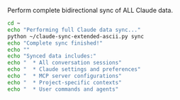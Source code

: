 Perform complete bidirectional sync of ALL Claude data.

```bash
cd ~
echo "Performing full Claude data sync..."
python ~/claude-sync-extended-ascii.py sync
echo "Complete sync finished!"
echo ""
echo "Synced data includes:"
echo "  * All conversation sessions"
echo "  * Claude settings and preferences" 
echo "  * MCP server configurations"
echo "  * Project-specific contexts"
echo "  * User commands and agents"
```